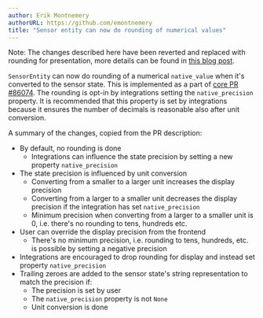 ```yaml
---
author: Erik Montnemery
authorURL: https://github.com/emontnemery
title: "Sensor entity can now do rounding of numerical values"
---
```


Note:
The changes described here have been reverted and replaced with rounding for presentation, more details can be found in [this blog post](/blog/2023/02/08/sensor_presentation_rounding).

`SensorEntity` can now do rounding of a numerical `native_value` when it's converted to the sensor state. This is implemented as a part of [core PR #86074](https://github.com/home-assistant/core/pull/86074). The rounding is opt-in by integrations setting the `native_precision` property. It is recommended that this property is set by integrations because it ensures the number of decimals is reasonable also after unit conversion.

A summary of the changes, copied from the PR description:

- By default, no rounding is done
  - Integrations can influence the state precision by setting a new property `native_precision`
- The state precision is influenced by unit conversion
  - Converting from a smaller to a larger unit increases the display precision
  - Converting from a larger to a smaller unit decreases the display precision if the integration has set `native_precision`
  - Minimum precision when converting from a larger to a smaller unit is 0, i.e. there's no rounding to tens, hundreds etc.
- User can override the display precision from the frontend
  - There's no minimum precision, i.e. rounding to tens, hundreds, etc. is possible by setting a negative precision
- Integrations are encouraged to drop rounding for display and instead set property `native_precision`
- Trailing zeroes are added to the sensor state's string representation to match the precision if:
  - The precision is set by user
  - The `native_precision` property is not `None`
  - Unit conversion is done
